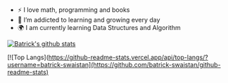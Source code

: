 - :zap: I love math, programming and books
- 🌱 I’m addicted to learning and growing every day
- :earth_africa: I am currently learning Data Structures and Algorithm



[![Batrick's github stats](https://github-readme-stats.vercel.app/api?username=batrick-swaistan&count_private=true&show_icons=true&theme=radical&hide_rank=false)](https://github.com/anuraghazra/github-readme-stats)
  
  
  [![Top Langs](https://github-readme-stats.vercel.app/api/top-langs/?username=batrick-swaistan](https://github.com/batrick-swaistan/github-readme-stats)
